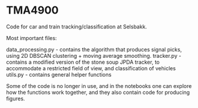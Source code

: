 # TMA4900
Code for car and train tracking/classification at Selsbakk.

Most important files: 

data_processing.py - contains the algorithm that produces signal picks, using 2D DBSCAN clustering + moving average smoothing.
tracker.py - contains a modified version of the stone soup JPDA tracker, to accommodate a restricted field of view, and classification of vehicles
utils.py - contains general helper functions

Some of the code is no longer in use, and in the notebooks one can explore how the functions work together, and they also contain code for producing figures.

